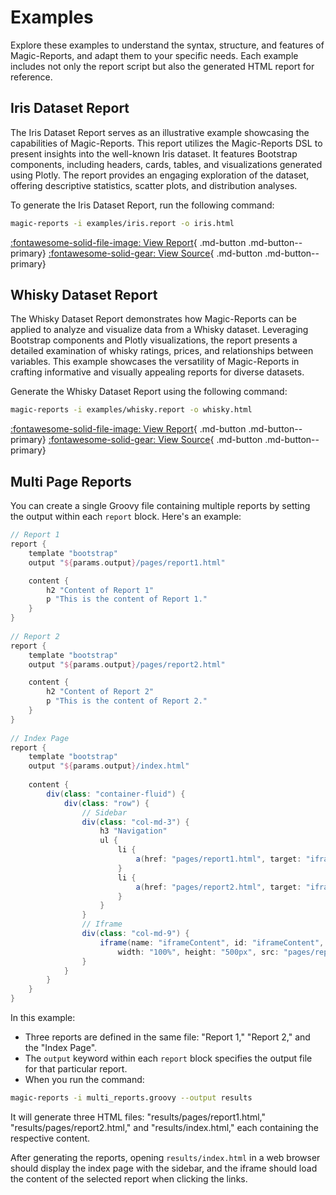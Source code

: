 # Examples

Explore these examples to understand the syntax, structure, and features of Magic-Reports, and adapt them to your specific needs. Each example includes not only the report script but also the generated HTML report for reference.

## Iris Dataset Report

The Iris Dataset Report serves as an illustrative example showcasing the capabilities of Magic-Reports. This report utilizes the Magic-Reports DSL to present insights into the well-known Iris dataset. It features Bootstrap components, including headers, cards, tables, and visualizations generated using Plotly. The report provides an engaging exploration of the dataset, offering descriptive statistics, scatter plots, and distribution analyses.

To generate the Iris Dataset Report, run the following command:

```bash
magic-reports -i examples/iris.report -o iris.html
```

[:fontawesome-solid-file-image: View Report](examples/iris.html){ .md-button .md-button--primary}
[:fontawesome-solid-gear: View Source](https://github.com/lukfor/magic-reports/tree/master/examples/iris.report){ .md-button .md-button--primary}

## Whisky Dataset Report

The Whisky Dataset Report demonstrates how Magic-Reports can be applied to analyze and visualize data from a Whisky dataset. Leveraging Bootstrap components and Plotly visualizations, the report presents a detailed examination of whisky ratings, prices, and relationships between variables. This example showcases the versatility of Magic-Reports in crafting informative and visually appealing reports for diverse datasets.

Generate the Whisky Dataset Report using the following command:

```bash
magic-reports -i examples/whisky.report -o whisky.html
```

[:fontawesome-solid-file-image: View Report](examples/whisky.html){ .md-button .md-button--primary}
[:fontawesome-solid-gear: View Source](https://github.com/lukfor/magic-reports/tree/master/examples/whisky.report){ .md-button .md-button--primary}


## Multi Page Reports

You can create a single Groovy file containing multiple reports by setting the output within each `report` block. Here's an example:

```groovy
// Report 1  
report {  
    template "bootstrap"  
    output "${params.output}/pages/report1.html"  

    content {  
        h2 "Content of Report 1"  
        p "This is the content of Report 1."  
    }  
}  
  
// Report 2  
report {  
    template "bootstrap"  
    output "${params.output}/pages/report2.html"  

    content {  
        h2 "Content of Report 2"  
        p "This is the content of Report 2."  
    }  
}  
  
// Index Page  
report {  
    template "bootstrap"  
    output "${params.output}/index.html"
  
    content {  
        div(class: "container-fluid") {  
            div(class: "row") {  
                // Sidebar  
                div(class: "col-md-3") {  
                    h3 "Navigation"  
                    ul {  
                        li {  
                            a(href: "pages/report1.html", target: "iframeContent", "Report 1")  
                        }  
                        li {  
                            a(href: "pages/report2.html", target: "iframeContent", "Report 2")  
                        }  
                    }  
                }  
                // Iframe  
                div(class: "col-md-9") {  
                    iframe(name: "iframeContent", id: "iframeContent",  
                        width: "100%", height: "500px", src: "pages/report1.html")  
                }  
            }  
        }  
    }  
}
```

In this example:

- Three reports are defined in the same file: "Report 1," "Report 2," and the "Index Page".
- The `output` keyword within each `report` block specifies the output file for that particular report.
- When you run the command:

```bash
magic-reports -i multi_reports.groovy --output results
```

It will generate three HTML files: "results/pages/report1.html," "results/pages/report2.html," and "results/index.html," each containing the respective content.

After generating the reports, opening `results/index.html` in a web browser should display the index page with the sidebar, and the iframe should load the content of the selected report when clicking the links.